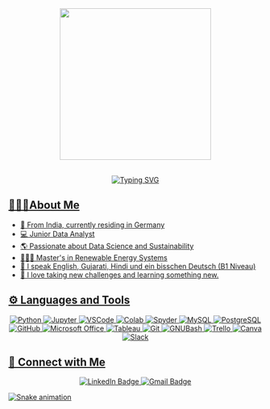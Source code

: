<div id="badges" align="center">
    <img src="https://favtutor.com/resources/images/uploads/mceu_2667311911615193852000.png" width="300">
    <p>
    <br>
    <a href="https://git.io/typing-svg"><img src="https://readme-typing-svg.demolab.com?font=Kalam&size=38&pause=1000&color=F9A826&center=true&width=1000&height=60&lines=Hi!+I'm+Jaineel+and+I'm+a+Data+Analyst." alt="Typing SVG" />
    <!--Typing SVG from: https://github.com/DenverCoder1/readme-typing-svg-->
    </p>
</div>

## 👨🏽‍💻About Me

- 📍 From India, currently residing in Germany
- 💻 Junior Data Analyst
- 🌎 Passionate about Data Science and Sustainability
- 👨🏼‍🎓 Master's in Renewable Energy Systems
- 💬 I speak English, Gujarati, Hindi und ein bisschen Deutsch (B1 Niveau)
- 🌱 I love taking new challenges and learning something new.

## ⚙ Languages and Tools

<div id="badges" align="center">
    <img src="https://img.shields.io/badge/Python-14354C?style=for-the-badge&logo=python&logoColor=white" alt="Python" />
    <img src="https://img.shields.io/badge/Jupyter-orange?style=for-the-badge&logo=Jupyter&logoColor=white" alt="Jupyter" />
    <img src="https://img.shields.io/badge/Visual_Studio_Code-0078D4?style=for-the-badge&logo=visual%20studio%20code&logoColor=white" alt="VSCode" />
    <img src="https://img.shields.io/badge/Colab-F9AB00?style=for-the-badge&logo=googlecolab&color=525252" alt="Colab" />
    <img src="https://img.shields.io/badge/Spyder%20Ide-FF0000?style=for-the-badge&logo=spyder%20ide&logoColor=white" alt="Spyder" />
    <img src="https://img.shields.io/badge/MySQL-005C84?style=for-the-badge&logo=mysql&logoColor=white" alt="MySQL" />
    <img src="https://img.shields.io/badge/PostgreSQL-316192?style=for-the-badge&logo=postgresql&logoColor=white" alt="PostgreSQL" />
    <img src="https://img.shields.io/badge/GitHub-100000?style=for-the-badge&logo=github&logoColor=white" alt="GitHub" />
    <img src="https://img.shields.io/badge/GIT-E44C30?style=for-the-badge&logo=git&logoColor=white" alt="Microsoft Office" />
    <img src="https://img.shields.io/badge/Tableau-E97627?style=for-the-badge&logo=Tableau&logoColor=white" alt="Tableau" />
    <img src="https://img.shields.io/badge/Microsoft_Office-D83B01?style=for-the-badge&logo=microsoft-office&logoColor=white" alt="Git" />
    <img src="https://img.shields.io/badge/GNU%20Bash-4EAA25?style=for-the-badge&logo=GNU%20Bash&logoColor=white" alt="GNUBash" />
    <img src="https://img.shields.io/badge/Trello-%23026AA7.svg?style=for-the-badge&logo=Trello&logoColor=white" alt="Trello" />
    <img src="https://img.shields.io/badge/Canva-%2300C4CC.svg?&style=for-the-badge&logo=Canva&logoColor=white" alt="Canva" />
    <img src="https://img.shields.io/badge/Slack-4A154B?style=for-the-badge&logo=slack&logoColor=white" alt="Slack" />
</div>

## 🔗 Connect with Me

<div id="badges" align="center">
    <a href="https://www.linkedin.com/in/jaineel-desai/">
      <img src="https://img.shields.io/badge/LinkedIn-blue?style=for-the-badge&logo=linkedin&logoColor=white" alt="LinkedIn Badge" />
    </a>
    <a href="mailto:jaineelkdesai@gmail.com">
      <img src="https://img.shields.io/badge/Gmail-D14836?style=for-the-badge&logo=gmail&logoColor=white" alt="Gmail Badge" />
    </a> 
    <a href="#" />
</div>
    
![Snake animation](https://github.com/jaineeldesai/jaineeldesai/blob/output/github-contribution-grid-snake-dark.svg)
<!--Snake animation from: https://github.com/Platane/snk-->
